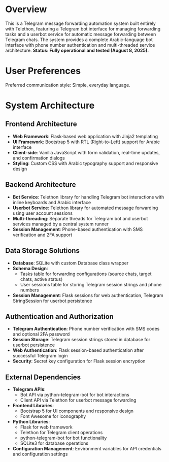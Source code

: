 # Overview

This is a Telegram message forwarding automation system built entirely with Telethon, featuring a Telegram bot interface for managing forwarding tasks and a userbot service for automatic message forwarding between Telegram chats. The system provides a complete Arabic-language bot interface with phone number authentication and multi-threaded service architecture. **Status: Fully operational and tested (August 8, 2025).**

# User Preferences

Preferred communication style: Simple, everyday language.

# System Architecture

## Frontend Architecture
- **Web Framework**: Flask-based web application with Jinja2 templating
- **UI Framework**: Bootstrap 5 with RTL (Right-to-Left) support for Arabic interface
- **Client-side**: Vanilla JavaScript with form validation, real-time updates, and confirmation dialogs
- **Styling**: Custom CSS with Arabic typography support and responsive design

## Backend Architecture
- **Bot Service**: Telethon library for handling Telegram bot interactions with inline keyboards and Arabic interface
- **Userbot Service**: Telethon library for automated message forwarding using user account sessions
- **Multi-threading**: Separate threads for Telegram bot and userbot services managed by a central system runner
- **Session Management**: Phone-based authentication with SMS verification and 2FA support

## Data Storage Solutions
- **Database**: SQLite with custom Database class wrapper
- **Schema Design**: 
  - Tasks table for forwarding configurations (source chats, target chats, active status)
  - User sessions table for storing Telegram session strings and phone numbers
- **Session Management**: Flask sessions for web authentication, Telegram StringSession for userbot persistence

## Authentication and Authorization
- **Telegram Authentication**: Phone number verification with SMS codes and optional 2FA password
- **Session Storage**: Telegram session strings stored in database for userbot persistence
- **Web Authentication**: Flask session-based authentication after successful Telegram login
- **Security**: Secret key configuration for Flask session encryption

## External Dependencies
- **Telegram APIs**: 
  - Bot API via python-telegram-bot for bot interactions
  - Client API via Telethon for userbot message forwarding
- **Frontend Libraries**: 
  - Bootstrap 5 for UI components and responsive design
  - Font Awesome for iconography
- **Python Libraries**:
  - Flask for web framework
  - Telethon for Telegram client operations
  - python-telegram-bot for bot functionality
  - SQLite3 for database operations
- **Configuration Management**: Environment variables for API credentials and configuration settings